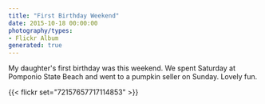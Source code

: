 ```yaml
---
title: "First Birthday Weekend"
date: 2015-10-18 00:00:00
photography/types:
- Flickr Album
generated: true
---
```

My daughter's first birthday was this weekend. We spent Saturday at Pomponio State Beach and went to a pumpkin seller on Sunday. Lovely fun.

{{< flickr set="72157657717114853" >}}
